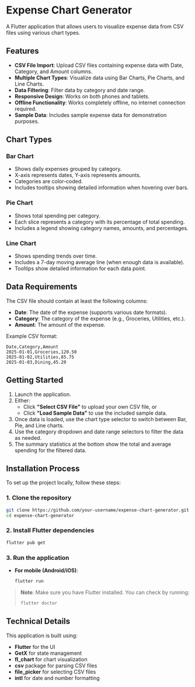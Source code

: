 # Expense Chart Generator

A Flutter application that allows users to visualize expense data from CSV files using various chart types.

## Features

- **CSV File Import**: Upload CSV files containing expense data with Date, Category, and Amount columns.
- **Multiple Chart Types**: Visualize data using Bar Charts, Pie Charts, and Line Charts.
- **Data Filtering**: Filter data by category and date range.
- **Responsive Design**: Works on both phones and tablets.
- **Offline Functionality**: Works completely offline, no internet connection required.
- **Sample Data**: Includes sample expense data for demonstration purposes.

## Chart Types

### Bar Chart
- Shows daily expenses grouped by category.
- X-axis represents dates, Y-axis represents amounts.
- Categories are color-coded.
- Includes tooltips showing detailed information when hovering over bars.

### Pie Chart
- Shows total spending per category.
- Each slice represents a category with its percentage of total spending.
- Includes a legend showing category names, amounts, and percentages.

### Line Chart
- Shows spending trends over time.
- Includes a 7-day moving average line (when enough data is available).
- Tooltips show detailed information for each data point.

## Data Requirements

The CSV file should contain at least the following columns:
- **Date**: The date of the expense (supports various date formats).
- **Category**: The category of the expense (e.g., Groceries, Utilities, etc.).
- **Amount**: The amount of the expense.

Example CSV format:
```
Date,Category,Amount
2025-01-01,Groceries,120.50
2025-01-02,Utilities,85.75
2025-01-03,Dining,45.20
```

## Getting Started

1. Launch the application.
2. Either:
   - Click **"Select CSV File"** to upload your own CSV file, or
   - Click **"Load Sample Data"** to use the included sample data.
3. Once data is loaded, use the chart type selector to switch between Bar, Pie, and Line charts.
4. Use the category dropdown and date range selectors to filter the data as needed.
5. The summary statistics at the bottom show the total and average spending for the filtered data.

## Installation Process

To set up the project locally, follow these steps:

### 1. Clone the repository
```bash
git clone https://github.com/your-username/expense-chart-generator.git
cd expense-chart-generator
```

### 2. Install Flutter dependencies
```bash
flutter pub get
```

### 3. Run the application
- **For mobile (Android/iOS)**:
  ```bash
  flutter run
  ```

> **Note**: Make sure you have Flutter installed. You can check by running:
> ```bash
> flutter doctor
> ```

## Technical Details

This application is built using:
- **Flutter** for the UI
- **GetX** for state management
- **fl_chart** for chart visualization
- **csv** package for parsing CSV files
- **file_picker** for selecting CSV files
- **intl** for date and number formatting

